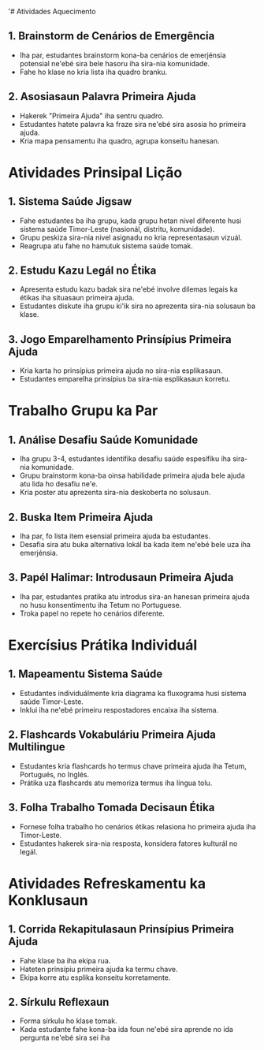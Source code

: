 '# Atividades Aquecimento

## 1. Brainstorm de Cenários de Emergência
- Iha par, estudantes brainstorm kona-ba cenários de emerjénsia potensial ne'ebé sira bele hasoru iha sira-nia komunidade.
- Fahe ho klase no kria lista iha quadro branku.

## 2. Asosiasaun Palavra Primeira Ajuda
- Hakerek "Primeira Ajuda" iha sentru quadro.
- Estudantes hatete palavra ka fraze sira ne'ebé sira asosia ho primeira ajuda.
- Kria mapa pensamentu iha quadro, agrupa konseitu hanesan.

# Atividades Prinsipal Lição

## 1. Sistema Saúde Jigsaw
- Fahe estudantes ba iha grupu, kada grupu hetan nivel diferente husi sistema saúde Timor-Leste (nasionál, distritu, komunidade).
- Grupu peskiza sira-nia nivel asignadu no kria representasaun vizuál.
- Reagrupa atu fahe no hamutuk sistema saúde tomak.

## 2. Estudu Kazu Legál no Étika
- Apresenta estudu kazu badak sira ne'ebé involve dilemas legais ka étikas iha situasaun primeira ajuda.
- Estudantes diskute iha grupu ki'ik sira no aprezenta sira-nia solusaun ba klase.

## 3. Jogo Emparelhamento Prinsípius Primeira Ajuda
- Kria karta ho prinsípius primeira ajuda no sira-nia esplikasaun.
- Estudantes emparelha prinsípius ba sira-nia esplikasaun korretu.

# Trabalho Grupu ka Par

## 1. Análise Desafiu Saúde Komunidade
- Iha grupu 3-4, estudantes identifika desafiu saúde espesífiku iha sira-nia komunidade.
- Grupu brainstorm kona-ba oinsa habilidade primeira ajuda bele ajuda atu lida ho desafiu ne'e.
- Kria poster atu aprezenta sira-nia deskoberta no solusaun.

## 2. Buska Item Primeira Ajuda
- Iha par, fo lista item esensial primeira ajuda ba estudantes.
- Desafia sira atu buka alternativa lokál ba kada item ne'ebé bele uza iha emerjénsia.

## 3. Papél Halimar: Introdusaun Primeira Ajuda
- Iha par, estudantes pratika atu introdus sira-an hanesan primeira ajuda no husu konsentimentu iha Tetum no Portuguese.
- Troka papel no repete ho cenários diferente.

# Exercísius Prátika Individuál

## 1. Mapeamentu Sistema Saúde
- Estudantes individuálmente kria diagrama ka fluxograma husi sistema saúde Timor-Leste.
- Inklui iha ne'ebé primeiru respostadores encaixa iha sistema.

## 2. Flashcards Vokabuláriu Primeira Ajuda Multilingue
- Estudantes kria flashcards ho termus chave primeira ajuda iha Tetum, Portugués, no Inglés.
- Prátika uza flashcards atu memoriza termus iha língua tolu.

## 3. Folha Trabalho Tomada Decisaun Étika
- Fornese folha trabalho ho cenários étikas relasiona ho primeira ajuda iha Timor-Leste.
- Estudantes hakerek sira-nia resposta, konsidera fatores kulturál no legál.

# Atividades Refreskamentu ka Konklusaun

## 1. Corrida Rekapitulasaun Prinsípius Primeira Ajuda
- Fahe klase ba iha ekipa rua.
- Hateten prinsípiu primeira ajuda ka termu chave.
- Ekipa korre atu esplika konseitu korretamente.

## 2. Sírkulu Reflexaun
- Forma sírkulu ho klase tomak.
- Kada estudante fahe kona-ba ida foun ne'ebé sira aprende no ida pergunta ne'ebé sira sei iha